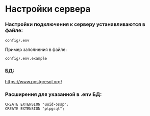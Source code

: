 # Настройки сервера

### Настройки подключения к серверу устанавливаются в файле:

```
config/.env
```

Пример заполнения в файле:

```
config/.env.example
```

### БД:

https://www.postgresql.org/

### Расширения для указанной в **.env** БД:

```
CREATE EXTENSION "uuid-ossp";
CREATE EXTENSION "plpgsql";
```